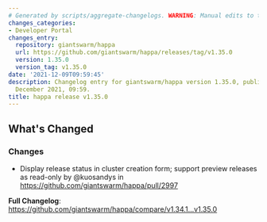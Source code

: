 ```yaml
---
# Generated by scripts/aggregate-changelogs. WARNING: Manual edits to this files will be overwritten.
changes_categories:
- Developer Portal
changes_entry:
  repository: giantswarm/happa
  url: https://github.com/giantswarm/happa/releases/tag/v1.35.0
  version: 1.35.0
  version_tag: v1.35.0
date: '2021-12-09T09:59:45'
description: Changelog entry for giantswarm/happa version 1.35.0, published on 09
  December 2021, 09:59.
title: happa release v1.35.0
---
```


<!-- Release notes generated using configuration in .github/release.yml at master -->

## What's Changed
### Changes
* Display release status in cluster creation form; support preview releases as read-only by @kuosandys in https://github.com/giantswarm/happa/pull/2997


**Full Changelog**: https://github.com/giantswarm/happa/compare/v1.34.1...v1.35.0
